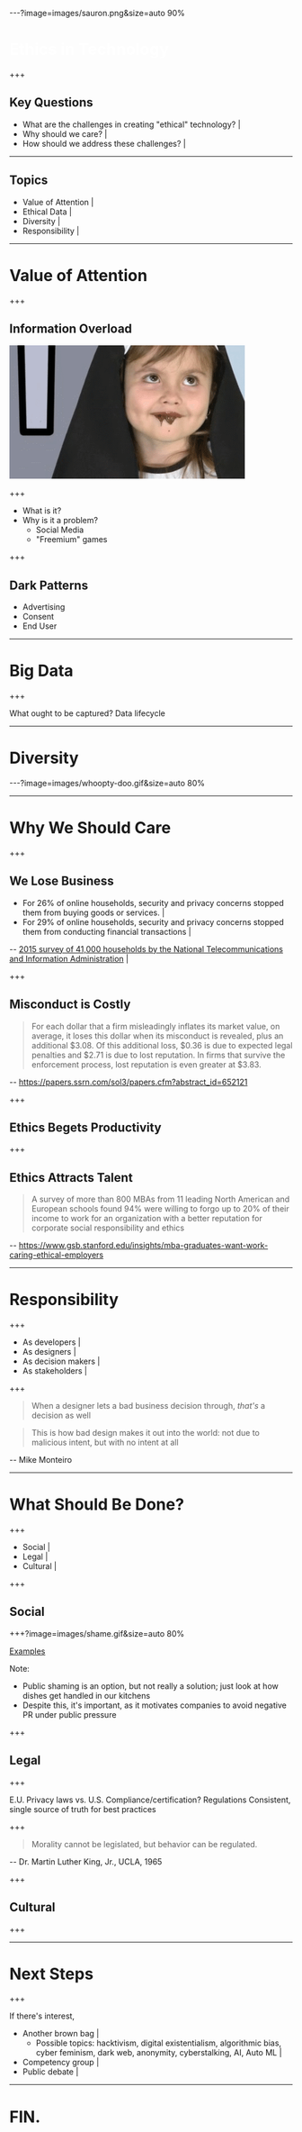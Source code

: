 ---?image=images/sauron.png&size=auto 90%
<h1 style="color: white"> Ethics in Technology </h1>

+++

## Key Questions

* What are the challenges in creating "ethical" technology? |
* Why should we care? |
* How should we address these challenges? |

---

## Topics 

* Value of Attention |
* Ethical Data |
* Diversity |
* Responsibility |

---

# Value of Attention

+++

## Information Overload

<img src="images/overload.gif" class="fragment" />

+++

* What is it?
* Why is it a problem?
  * Social Media 
  * "Freemium" games

+++

## Dark Patterns

* Advertising
* Consent
* End User

---

# Big Data

+++

What ought to be captured?
Data lifecycle

---

# Diversity

---?image=images/whoopty-doo.gif&size=auto 80%
 
---

# Why We Should Care

+++ 

## We Lose Business

* For 26% of online households, security and privacy concerns stopped them from buying goods or services. |
* For 29% of online households, security and privacy concerns stopped them from conducting financial transactions |

-- [2015 survey of 41,000 households by the National Telecommunications and Information Administration](https://www.ntia.doc.gov/blog/2016/lack-trust-internet-privacy-and-security-may-deter-economic-and-other-online-activities) |

+++

## Misconduct is Costly

> For each dollar that a firm misleadingly inflates its market value, on average, it loses this dollar when its misconduct is revealed, plus an additional $3.08. Of this additional loss, $0.36 is due to expected legal penalties and $2.71 is due to lost reputation. In firms that survive the enforcement process, lost reputation is even greater at $3.83.

-- https://papers.ssrn.com/sol3/papers.cfm?abstract_id=652121

+++

## Ethics Begets Productivity

+++

## Ethics Attracts Talent

> A survey of more than 800 MBAs from 11 leading North American and European schools found 94%  were willing to forgo up to 20% of their income to work for an organization with a better reputation for corporate social responsibility and ethics

-- https://www.gsb.stanford.edu/insights/mba-graduates-want-work-caring-ethical-employers

---

# Responsibility

+++

* As developers |
* As designers |
* As decision makers |
* As stakeholders |

+++

> When a designer lets a bad business decision through, *that's* a decision as well

> This is how bad design makes it out into the world: not due to malicious intent, but with no intent at all

-- Mike Monteiro 

---

# What Should Be Done?

+++

* Social |
* Legal |
* Cultural |

+++

## Social 

+++?image=images/shame.gif&size=auto 80%

<a href="https://darkpatterns.org/hall-of-shame" target="_blank" class="fragment">Examples</a>

Note:
* Public shaming is an option, but not really a solution; just look at how dishes get handled in our kitchens
* Despite this, it's important, as it motivates companies to avoid negative PR under public pressure

+++

## Legal

+++

E.U. Privacy laws vs. U.S.
Compliance/certification?
Regulations
Consistent, single source of truth for best practices

+++

> Morality cannot be legislated, but behavior can be regulated.

-- Dr. Martin Luther King, Jr., UCLA, 1965

+++

## Cultural

+++


---

# Next Steps

+++

If there's interest,

* Another brown bag | 
  * Possible topics: hacktivism, digital existentialism, algorithmic bias, cyber feminism, dark web, anonymity, cyberstalking, AI, Auto ML | 
* Competency group |
* Public debate |

---

# FIN.
